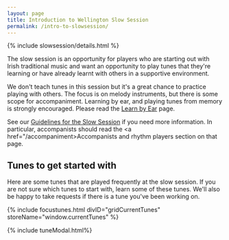 ```yaml
---
layout: page
title: Introduction to Wellington Slow Session
permalink: /intro-to-slowsession/
---
```


{% include slowsession/details.html %}

The slow session is an opportunity for players who are starting out with Irish
traditional music and want an opportunity to play tunes that they're learning
or have already learnt with others in a supportive environment.

We don't teach tunes in this session but it's a great chance to practice
playing with others. The focus is on melody instruments, but there is some scope for accompaniment. Learning by ear, and playing tunes from memory is strongly encouraged. Please read the <a href="/learn_by_ear/"> Learn by Ear</a> page. 

See our <a href="/slowguidelines/">Guidelines for the Slow Session</a> if you need more information. In particular, accompanists should read the <a href="/accompaniment>Accompanists and rhythm players</a> section on that page.

<script src="/js/build_grid_focustunes.js"></script>

## Tunes to get started with

Here are some tunes that are played frequently at the slow session. If you are not sure which tunes to start with, learn some of these tunes. We'll also be happy to take requests if there is a tune you've been working on.

<script>
window.currentTunes = {
{% assign sortedtunes = site.tunes | sort: 'rhythm' %}

{% assign tuneID = 1 %}
{% for tune in sortedtunes %}
    {% if tune.tags contains 'slow-popular' %}

        "{{ tuneID }}": {
            "title": "{{ tune.title | xml_escape }}",
            "tuneID": "{{ tuneID }}",
            "key": "{{ tune.key | xml_escape }}",
            "rhythm": "{{ tune.rhythm | xml_escape }}",
            "url": "{{ tune.url | xml_escape }}",
            "mp3": "{{ site.mp3_host | append: tune.mp3_file | xml_escape }}",
            "mp3_source": "{{ tune.mp3_source | strip_html | xml_escape }}",
            "repeats": "{{ tune.repeats }}",
            "parts": "{{ tune.parts }}",
            "abc": {{ tune.abc | jsonify }}
        }{% if tune.tags contains 'slow-popular' %},{% else %}{% break %}{% endif %}
        
    {% endif %}

    {% assign tuneID = tuneID | plus: 1 %}
{% endfor %}
};

</script>

{% include focustunes.html divID="gridCurrentTunes" storeName="window.currentTunes" %}

{% include tuneModal.html%}

<script>
$(document).ready(function() {
    audioPlayer.innerHTML = createAudioPlayer();
});
</script>
